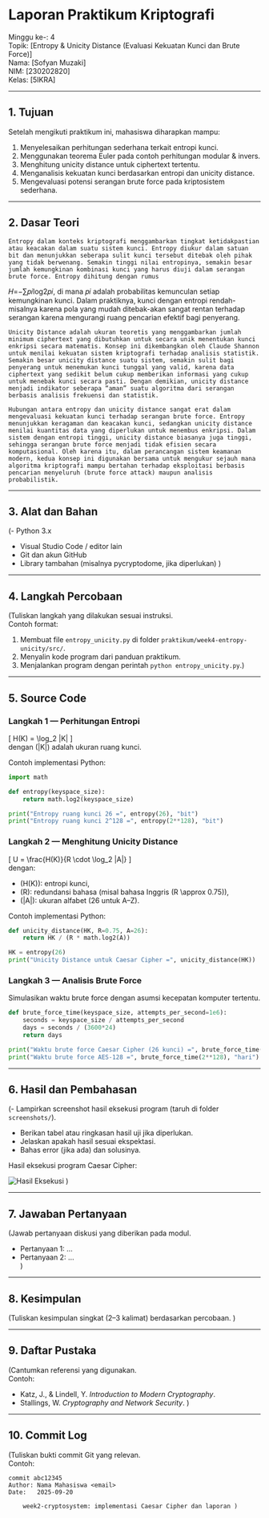# Laporan Praktikum Kriptografi
Minggu ke-: 4  
Topik: [Entropy & Unicity Distance (Evaluasi Kekuatan Kunci dan Brute Force)]  
Nama: [Sofyan Muzaki]  
NIM: [230202820]  
Kelas: [5IKRA]  

---

## 1. Tujuan
Setelah mengikuti praktikum ini, mahasiswa diharapkan mampu:

1. Menyelesaikan perhitungan sederhana terkait entropi kunci.
2. Menggunakan teorema Euler pada contoh perhitungan modular & invers.
3. Menghitung unicity distance untuk ciphertext tertentu.
4. Menganalisis kekuatan kunci berdasarkan entropi dan unicity distance.
5. Mengevaluasi potensi serangan brute force pada kriptosistem sederhana.

---

## 2. Dasar Teori
    Entropy dalam konteks kriptografi menggambarkan tingkat ketidakpastian atau keacakan dalam suatu sistem kunci. Entropy diukur dalam satuan bit dan menunjukkan seberapa sulit kunci tersebut ditebak oleh pihak yang tidak berwenang. Semakin tinggi nilai entropinya, semakin besar jumlah kemungkinan kombinasi kunci yang harus diuji dalam serangan brute force. Entropy dihitung dengan rumus 
𝐻=−∑𝑝𝑖log⁡2𝑝𝑖​, di mana 𝑝𝑖 adalah probabilitas kemunculan setiap kemungkinan kunci. Dalam praktiknya, kunci dengan entropi rendah-misalnya karena pola yang mudah ditebak-akan sangat rentan terhadap serangan karena mengurangi ruang pencarian efektif bagi penyerang.

    Unicity Distance adalah ukuran teoretis yang menggambarkan jumlah minimum ciphertext yang dibutuhkan untuk secara unik menentukan kunci enkripsi secara matematis. Konsep ini dikembangkan oleh Claude Shannon untuk menilai kekuatan sistem kriptografi terhadap analisis statistik. Semakin besar unicity distance suatu sistem, semakin sulit bagi penyerang untuk menemukan kunci tunggal yang valid, karena data ciphertext yang sedikit belum cukup memberikan informasi yang cukup untuk menebak kunci secara pasti. Dengan demikian, unicity distance menjadi indikator seberapa “aman” suatu algoritma dari serangan berbasis analisis frekuensi dan statistik.

    Hubungan antara entropy dan unicity distance sangat erat dalam mengevaluasi kekuatan kunci terhadap serangan brute force. Entropy menunjukkan keragaman dan keacakan kunci, sedangkan unicity distance menilai kuantitas data yang diperlukan untuk menembus enkripsi. Dalam sistem dengan entropi tinggi, unicity distance biasanya juga tinggi, sehingga serangan brute force menjadi tidak efisien secara komputasional. Oleh karena itu, dalam perancangan sistem keamanan modern, kedua konsep ini digunakan bersama untuk mengukur sejauh mana algoritma kriptografi mampu bertahan terhadap eksploitasi berbasis pencarian menyeluruh (brute force attack) maupun analisis probabilistik.

---

## 3. Alat dan Bahan
(- Python 3.x  
- Visual Studio Code / editor lain  
- Git dan akun GitHub  
- Library tambahan (misalnya pycryptodome, jika diperlukan)  )

---

## 4. Langkah Percobaan
(Tuliskan langkah yang dilakukan sesuai instruksi.  
Contoh format:
1. Membuat file `entropy_unicity.py` di folder `praktikum/week4-entropy-unicity/src/`.
2. Menyalin kode program dari panduan praktikum.
3. Menjalankan program dengan perintah `python entropy_unicity.py`.)

---

## 5. Source Code
### Langkah 1 — Perhitungan Entropi
 
\[
H(K) = \log_2 |K|
\]  
dengan \(|K|\) adalah ukuran ruang kunci.  

Contoh implementasi Python:  
```python
import math

def entropy(keyspace_size):
    return math.log2(keyspace_size)

print("Entropy ruang kunci 26 =", entropy(26), "bit")
print("Entropy ruang kunci 2^128 =", entropy(2**128), "bit")
```

### Langkah 2 — Menghitung Unicity Distance

\[
U = \frac{H(K)}{R \cdot \log_2 |A|}
\]  
dengan:  
- \(H(K)\): entropi kunci,  
- \(R\): redundansi bahasa (misal bahasa Inggris \(R \approx 0.75\)),  
- \(|A|\): ukuran alfabet (26 untuk A–Z).  

Contoh implementasi Python:  
```python
def unicity_distance(HK, R=0.75, A=26):
    return HK / (R * math.log2(A))

HK = entropy(26)
print("Unicity Distance untuk Caesar Cipher =", unicity_distance(HK))
```

### Langkah 3 — Analisis Brute Force
Simulasikan waktu brute force dengan asumsi kecepatan komputer tertentu.

```python
def brute_force_time(keyspace_size, attempts_per_second=1e6):
    seconds = keyspace_size / attempts_per_second
    days = seconds / (3600*24)
    return days

print("Waktu brute force Caesar Cipher (26 kunci) =", brute_force_time(26), "hari")
print("Waktu brute force AES-128 =", brute_force_time(2**128), "hari")
```

---

## 6. Hasil dan Pembahasan
(- Lampirkan screenshot hasil eksekusi program (taruh di folder `screenshots/`).  
- Berikan tabel atau ringkasan hasil uji jika diperlukan.  
- Jelaskan apakah hasil sesuai ekspektasi.  
- Bahas error (jika ada) dan solusinya. 

Hasil eksekusi program Caesar Cipher:

![Hasil Eksekusi](screenshots/output.png)
)

---

## 7. Jawaban Pertanyaan
(Jawab pertanyaan diskusi yang diberikan pada modul.  
- Pertanyaan 1: …  
- Pertanyaan 2: …  
)
---

## 8. Kesimpulan
(Tuliskan kesimpulan singkat (2–3 kalimat) berdasarkan percobaan.  )

---

## 9. Daftar Pustaka
(Cantumkan referensi yang digunakan.  
Contoh:  
- Katz, J., & Lindell, Y. *Introduction to Modern Cryptography*.  
- Stallings, W. *Cryptography and Network Security*.  )

---

## 10. Commit Log
(Tuliskan bukti commit Git yang relevan.  
Contoh:
```
commit abc12345
Author: Nama Mahasiswa <email>
Date:   2025-09-20

    week2-cryptosystem: implementasi Caesar Cipher dan laporan )
```
